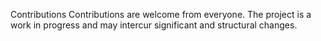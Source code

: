 Contributions
Contributions are welcome from everyone. The project is a work in progress and may intercur significant and structural changes.
